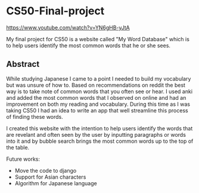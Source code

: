 # CS50-Final-project

https://www.youtube.com/watch?v=YN6gHB-yJtA

My final project for CS50 is a website called "My Word Database" which is to help users identify the most common words that he or she sees.

## Abstract
 
While studying Japanese I came to a point I needed to build my vocabulary but was unsure of how to. Based on recommendations on reddit the best way is to take note of common words that you often see or hear. I used anki and added the most common words that I observed on online and had an improvement on both my reading and vocabulary. During this time as I was taking CS50 I had an idea to write an app that well streamline this process of finding these words.


I created this website with the intention to help users identify the words that are revelant and often seen by the user by inputting paragraphs or words into it and by bubble search brings the most common words up to the top of the table.

Future works:
- Move the code to django
- Support for Asian characters
- Algorithm for Japanese language
